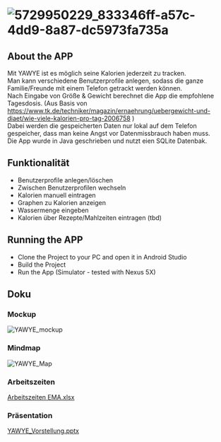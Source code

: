 

# ![5729950229_833346ff-a57c-4dd9-8a87-dc5973fa735a](https://user-images.githubusercontent.com/82155099/127607021-b8e350ef-0322-402f-9037-397e87cbbdb1.png)

## About the APP

Mit YAWYE ist es möglich seine Kalorien jederzeit zu tracken.<br>
Man kann verschiedene Benutzerprofile anlegen, sodass die ganze Familie/Freunde mit einem Telefon getrackt werden können.<br>
Nach Eingabe von Größe & Gewicht berechnet die App die empfohlene Tagesdosis. (Aus Basis von https://www.tk.de/techniker/magazin/ernaehrung/uebergewicht-und-diaet/wie-viele-kalorien-pro-tag-2006758 )<br>
Dabei werden die gespeicherten Daten nur lokal auf dem Telefon gespeicher, dass man keine Angst vor Datenmissbrauch haben muss. <br>
Die App wurde in Java geschrieben und nutzt eien SQLite Datenbak. <br>


## Funktionalität

- Benutzerprofile anlegen/löschen<br>
- Zwischen Benutzerprofilen wechseln<br>
- Kalorien manuell eintragen<br>
- Graphen zu Kalorien anzeigen<br>
- Wassermenge eingeben <br> 
- Kalorien über Rezepte/Mahlzeiten eintragen (tbd) <br>


## Running the APP

- Clone the Project to your PC and open it in Android Studio
- Build the Project
- Run the App (Simulator - tested with Nexus 5X)

## Doku

### Mockup

![YAWYE_mockup](https://user-images.githubusercontent.com/82155099/127733473-eb1b7761-096b-4670-b7a4-5d2039f4c4f7.PNG)

### Mindmap

![YAWYE_Map](https://user-images.githubusercontent.com/82155099/127733477-fc8a15e5-6762-48a9-a86c-06616e0973dc.PNG)

### Arbeitszeiten

[Arbeitszeiten EMA.xlsx](https://github.com/gnamly/youarewhatyoueat/files/6910873/Arbeitszeiten.EMA.xlsx)

### Präsentation

[YAWYE_Vorstellung.pptx](https://github.com/gnamly/youarewhatyoueat/files/6910874/YAWYE_Vorstellung.pptx)



